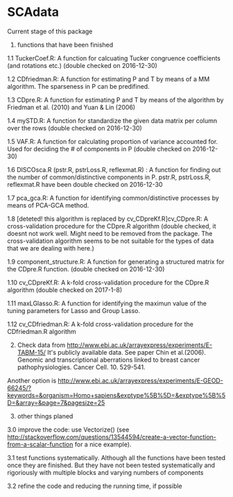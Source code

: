 

# SCAdata

Current stage of this package

1. functions that have been finished

  1.1 TuckerCoef.R: A function for calcuating Tucker congruence coefficients (and rotations etc.) (double checked on 2016-12-30)
  
  1.2 CDfriedman.R: A function for estimating P and T by means of a MM algorithm. The sparseness in P can be predifined. 
  
  1.3 CDpre.R: A function for estimating P and T by means of the algorithm by Friedman et al. (2010) and Yuan & Lin (2006)
  
  1.4 mySTD.R: A function for standardize the given data matrix per column over the rows (double checked on 2016-12-30)
  
  1.5 VAF.R: A function for calculating proportion of variance accounted for. Used for deciding the # of components in P (double checked on 2016-12-30)
  
  1.6 DISCOsca.R (pstr.R, pstrLoss.R, reflexmat.R) : A function for finding out the number of common/distinctive components in P. pstr.R, pstrLoss.R, reflexmat.R have been double checked on 2016-12-30
  
  1.7 pca_gca.R: A function for identifying common/distinctive processes by means of PCA-GCA method. 
  
  1.8 [deteted! this algorithm is replaced by cv_CDpreKf.R]cv_CDpre.R: A cross-validation procedure for the CDpre.R algorithm (double checked, it doesnt not work well. Might need to be removed from the package. The cross-validation algorithm seems to be not suitable for the types of data that we are dealing with here.)
  
  1.9 component_structure.R: A function for generating a structured matrix for the CDpre.R function. (double checked on 2016-12-30)
  
  1.10 cv_CDpreKf.R: A k-fold cross-validation procedure for the CDpre.R algorithm (double checked on 2017-1-8)
  
  1.11 maxLGlasso.R: A function for identifying the maximun value of the tuning parameters for Lasso and Group Lasso. 
  
  1.12 cv_CDfriedman.R: A k-fold cross-validation procedure for the CDfriedman.R algorithm
  
  
2. Check data from http://www.ebi.ac.uk/arrayexpress/experiments/E-TABM-15/ It's publicly available data. See paper Chin et al.(2006). Genomic and transcriptional aberrations linked to breast cancer
pathophysiologies. Cancer Cell. 10. 529-541.
 
Another option is http://www.ebi.ac.uk/arrayexpress/experiments/E-GEOD-66245/?keywords=&organism=Homo+sapiens&exptype%5B%5D=&exptype%5B%5D=&array=&page=7&pagesize=25
  
3. other things planed

  3.0 improve the code: use Vectorize() (see http://stackoverflow.com/questions/13544594/create-a-vector-function-from-a-scalar-function for a nice example).

  3.1 test functions systematically. Although all the functions have been tested once they are finished. But they have not been tested systematically and rigoriously with multiple blocks and varying numbers of components
  
  3.2 refine the code and reducing the running time, if possible
  
  
